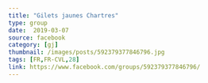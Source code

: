 ```yaml
---
title: "Gilets jaunes Chartres"
type: group
date:  2019-03-07
source: facebook
category: [gj]
thumbnail: /images/posts/592379377846796.jpg
tags: [FR,FR-CVL,28]
link: https://www.facebook.com/groups/592379377846796/
---
```

